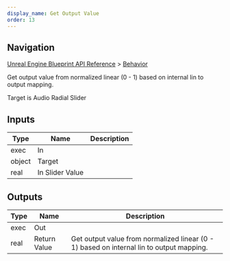 ```yaml
---
display_name: Get Output Value
order: 13
---
```

## Navigation

[Unreal Engine Blueprint API Reference](https://dev.epicgames.com/documentation/en-us/unreal-engine/BlueprintAPI) > [Behavior](https://dev.epicgames.com/documentation/en-us/unreal-engine/BlueprintAPI/Behavior)

Get output value from normalized linear (0 - 1) based on internal lin to output mapping.

Target is Audio Radial Slider

## Inputs

| Type | Name | Description |
| --- | --- | --- |
| exec | In |  |
| object | Target |  |
| real | In Slider Value |  |

## Outputs

| Type | Name | Description |
| --- | --- | --- |
| exec | Out |  |
| real | Return Value | Get output value from normalized linear (0 - 1) based on internal lin to output mapping. |
